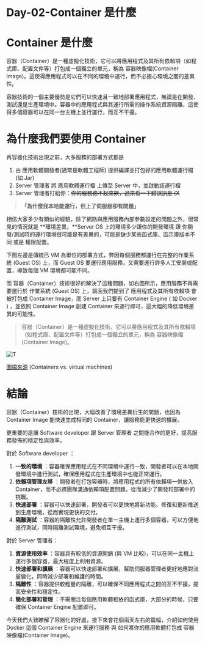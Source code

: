 # Day-02-Container 是什麼

# Container 是什麼

容器（Container）是一種虛擬化技術，它可以將應用程式及其所有依賴項（如程式庫、配置文件等）打包成一個獨立的單元，稱為 容器映像檔(Container Image)。這使得應用程式可以在不同的環境中運行，而不必擔心環境之間的差異性。

容器技術的一個主要優勢是它們可以快速且一致地部署應用程式，無論是在開發、測試還是生產環境中。容器中的應用程式與其運行所需的操作系統資源隔離，這使得多個容器可以在同一台主機上並行運行，而互不干擾。

# 為什麼我們要使用 Container

再容器化技術出現之前，大多服務的部署方式都是

1. 由 應用軟體開發者(通常是軟體工程師) 提供編譯並打包好的應用軟體運行檔(如 Jar)
2. Server 管理者 將 應用軟體運行檔 上傳至 Server 中，並啟動該運行檔
3. Server 管理者打給你：~~你的服務跑不起來欸，過來看一下錯誤訊息 (X~~

> **「為什麼我本地能運行，但上了伺服器卻有問題」**

相信大家多少有類似的經驗，除了網路與應用服務內部參數設定的問題之外，很常見的情況就是 **環境差異，**Server OS 上的環境多少跟你的開發環境 跟 你開發/測試時的運行環境很可能是有差異的，可能是缺少某些函式庫、函示庫版本不同 或是 權限配置。

下圖左邊是傳統已 VM 為單位的部署方式，弊因每個服務都運行在完整的作業系統 (Guest OS) 上，而 Guest OS 要運行應用服務，又需要進行許多人工安裝或配置，導致每個 VM 環境都可能不同。

而 容器（Container）技術很好的解決了這種問題，如右圖所示，應用服務不再需要運行於 作業系統 (Guest OS) 上，前面我們提到了 應用程式及其所有依賴項 會被打包成 Container Image，而 Server 上只要有 Container Engine ( 如 Docker ) ，並依照 Container Image 創建 Container 來運行即可，這大幅的降低環境差異的可能性。

> 容器（Container）是一種虛擬化技術，它可以將應用程式及其所有依賴項（如程式庫、配置文件等）打包成一個獨立的單元，稱為 容器映像檔(Container Image)。

![T](https://wac-cdn.atlassian.com/dam/jcr:92adde69-f728-4cfc-8bab-ba391c25ae58/SWTM-2060_Diagram_Containers_VirtualMachines_v03.png?cdnVersion=1186)

[圖檔來源](https://www.atlassian.com/microservices/cloud-computing/containers-vs-vms) (Containers vs. virtual machines)

# 結論

容器（Container）技術的出現，大幅改善了環境差異衍生的問題，也因為 Container Image 能快速生成相同的 Container，讓服務能更快速的擴展。

更重要的是讓 Software developer 跟 Server 管理者 之間能合作的更好，提高服務發佈的穩定性與效率。

對於 Software developer ：

1. **一致的環境** ：容器確保應用程式在不同環境中運行一致，開發者可以在本地開發環境中進行測試，確保應用程式在生產環境中也能正常運行。
2. **依賴項管理左移** ：開發者在打包容器時，將應用程式的所有依賴項一併放入 Container，而不必跨團隊溝通依賴項配置問題，從而減少了開發和部署中的挑戰。
3. **快速部署** ：容器可以快速部署，開發者可以更快地將新功能、修復和更新推送到生產環境，從而實現更快的交付。
4. **隔離測試** ：容器的隔離性允許開發者在單一主機上運行多個容器，可以方便地進行測試，同時隔離測試環境，避免相互干擾。

對於 Server 管理者：

1. **資源使用效率** ：容器具有較低的資源開銷 (與 VM 比較)，可以在同一主機上運行多個容器，最大程度上利用資源。
2. **快速部署和擴展** ：容器可以快速部署和擴展，幫助伺服器管理者更好地應對流量變化，同時減少部署和維護的時間。
3. **隔離性** ：容器提供較輕量的隔離，可以確保不同應用程式之間的互不干擾，提高安全性和穩定性。
4. **簡化部署和管理** ：不需關注每個應用軟體相依的函式庫，大部分的時候，只要確保 Container Engine 配置即可。

今天我們大致瞭解了容器化的好處，接下來會花個兩天左右的篇幅，介紹如何使用 Docker 這個 Container Engine 來運行服務 與 如何將你的應用軟體打包成 容器映像檔(Container Image)。